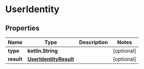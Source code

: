 
# UserIdentity

## Properties
Name | Type | Description | Notes
------------ | ------------- | ------------- | -------------
**type** | **kotlin.String** |  |  [optional]
**result** | [**UserIdentityResult**](UserIdentityResult.md) |  |  [optional]



